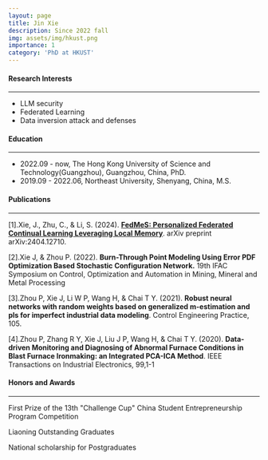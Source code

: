 ```yaml
---
layout: page
title: Jin Xie
description: Since 2022 fall
img: assets/img/hkust.png
importance: 1
category: 'PhD at HKUST'
---
```


#### Research Interests
---
- LLM security
- Federated Learning
- Data inversion attack and defenses

#### Education
---
- 2022.09 - now, The Hong Kong University of Science and Technology(Guangzhou), Guangzhou, China, PhD.
- 2019.09 - 2022.06, Northeast University, Shenyang, China, M.S.

#### Publications
---
[1].Xie, J., Zhu, C., & Li, S. (2024). [**FedMeS: Personalized Federated Continual Learning Leveraging Local Memory**](https://arxiv.org/pdf/2404.12710). arXiv preprint arXiv:2404.12710.

[2].Xie J, & Zhou P. (2022). **Burn-Through Point Modeling Using Error PDF Optimization Based Stochastic Configuration Network.** 19th IFAC Symposium on Control, Optimization and Automation in Mining, Mineral and Metal Processing

[3].Zhou P, Xie J, Li W P, Wang H, & Chai T Y. (2021). **Robust neural networks with random weights based on generalized m-estimation and pls for imperfect industrial data modeling**. Control Engineering Practice, 105.

[4].Zhou P, Zhang R Y, Xie J, Liu J P, Wang H, & Chai T Y. (2020). **Data-driven Monitoring and Diagnosing of Abnormal Furnace Conditions in Blast Furnace Ironmaking: an Integrated PCA-ICA Method**. IEEE Transactions on Industrial Electronics, 99,1-1

#### Honors and Awards
---
First Prize of the 13th "Challenge Cup" China Student Entrepreneurship Program Competition

Liaoning Outstanding Graduates

National scholarship for Postgraduates